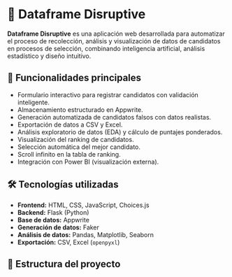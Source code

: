 # 🧠 Dataframe Disruptive

**Dataframe Disruptive** es una aplicación web desarrollada para automatizar el proceso de recolección, análisis y visualización de datos de candidatos en procesos de selección, combinando inteligencia artificial, análisis estadístico y diseño intuitivo.

## 🚀 Funcionalidades principales

- Formulario interactivo para registrar candidatos con validación inteligente.
- Almacenamiento estructurado en Appwrite.
- Generación automatizada de candidatos falsos con datos realistas.
- Exportación de datos a CSV y Excel.
- Análisis exploratorio de datos (EDA) y cálculo de puntajes ponderados.
- Visualización del ranking de candidatos.
- Selección automática del mejor candidato.
- Scroll infinito en la tabla de ranking.
- Integración con Power BI (visualización externa).

## 🛠️ Tecnologías utilizadas

- **Frontend:** HTML, CSS, JavaScript, Choices.js
- **Backend:** Flask (Python)
- **Base de datos:** Appwrite
- **Generación de datos:** Faker
- **Análisis de datos:** Pandas, Matplotlib, Seaborn
- **Exportación:** CSV, Excel (`openpyxl`)

## 📂 Estructura del proyecto

 
